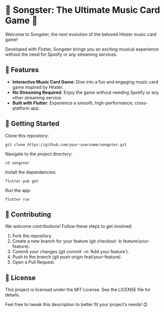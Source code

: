 # 🎵 Songster: The Ultimate Music Card Game 🎵

Welcome to Songster, the next evolution of the beloved Hitster music card game! 

Developed with Flutter, Songster brings you an exciting musical experience without the need for Spotify or any streaming services.

## 🌟 Features
- **Interactive Music Card Game**: Dive into a fun and engaging music card game inspired by Hitster.
- **No Streaming Required**: Enjoy the game without needing Spotify or any other streaming service.
- **Built with Flutter**: Experience a smooth, high-performance, cross-platform app.

## 🚀 Getting Started

Clone this repository:
```
git clone https://github.com/your-username/songster.git
```

Navigate to the project directory:
```
cd songster
```
Install the dependencies:
```
flutter pub get
```

Run the app:
```
flutter run
```

## 🤝 Contributing
We welcome contributions! Follow these steps to get involved:

1. Fork the repository.
2. Create a new branch for your feature (git checkout -b feature/your-feature).
3. Commit your changes (git commit -m 'Add your feature').
4. Push to the branch (git push origin feat/your-feature).
5. Open a Pull Request.

## 📜 License
This project is licensed under the MIT License. See the LICENSE file for details.

Feel free to tweak this description to better fit your project’s needs! 😊